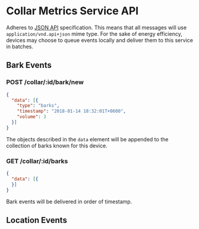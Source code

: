 # Collar Metrics Service API
Adheres to [JSON API](http://jsonapi.org/) specification. This means that all
messages will use `application/vnd.api+json` mime type. For the sake of energy
efficiency, devices may choose to queue events locally and deliver them to this
service in batches.

## Bark Events

### POST /collar/:id/bark/new
```json
{
  "data": [{
    "type": "barks",
    "timestamp": "2018-01-14 18:32:01T+0600",
    "volume": 3
  }]
}
```
The objects described in the `data` element will be appended to the collection
of barks known for this device.

### GET /collar/:id/barks
```json
{
  "data": [{
  }]
}
```
Bark events will be delivered in order of timestamp.

## Location Events
